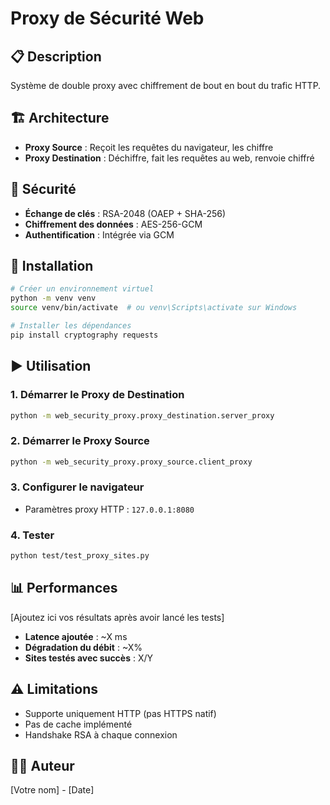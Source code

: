 # Proxy de Sécurité Web

## 📋 Description
Système de double proxy avec chiffrement de bout en bout du trafic HTTP.

## 🏗️ Architecture
- **Proxy Source** : Reçoit les requêtes du navigateur, les chiffre
- **Proxy Destination** : Déchiffre, fait les requêtes au web, renvoie chiffré

## 🔐 Sécurité
- **Échange de clés** : RSA-2048 (OAEP + SHA-256)
- **Chiffrement des données** : AES-256-GCM
- **Authentification** : Intégrée via GCM

## 🚀 Installation
```bash
# Créer un environnement virtuel
python -m venv venv
source venv/bin/activate  # ou venv\Scripts\activate sur Windows

# Installer les dépendances
pip install cryptography requests
```

## ▶️ Utilisation

### 1. Démarrer le Proxy de Destination
```bash
python -m web_security_proxy.proxy_destination.server_proxy
```

### 2. Démarrer le Proxy Source
```bash
python -m web_security_proxy.proxy_source.client_proxy
```

### 3. Configurer le navigateur
- Paramètres proxy HTTP : `127.0.0.1:8080`

### 4. Tester
```bash
python test/test_proxy_sites.py
```

## 📊 Performances

[Ajoutez ici vos résultats après avoir lancé les tests]

- **Latence ajoutée** : ~X ms
- **Dégradation du débit** : ~X%
- **Sites testés avec succès** : X/Y

## ⚠️ Limitations
- Supporte uniquement HTTP (pas HTTPS natif)
- Pas de cache implémenté
- Handshake RSA à chaque connexion

## 👨‍💻 Auteur
[Votre nom] - [Date]